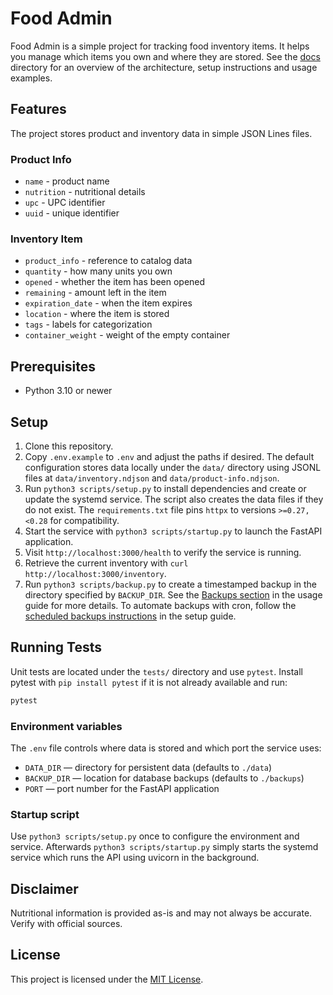 # Food Admin

Food Admin is a simple project for tracking food inventory items.
It helps you manage which items you own and where they are stored.
See the [docs](docs/) directory for an overview of the architecture, setup instructions and usage examples.

## Features

The project stores product and inventory data in simple JSON Lines files.

### Product Info
- `name` - product name
- `nutrition` - nutritional details
- `upc` - UPC identifier
- `uuid` - unique identifier

### Inventory Item
- `product_info` - reference to catalog data
- `quantity` - how many units you own
- `opened` - whether the item has been opened
- `remaining` - amount left in the item
- `expiration_date` - when the item expires
- `location` - where the item is stored
- `tags` - labels for categorization
- `container_weight` - weight of the empty container

## Prerequisites

- Python 3.10 or newer

## Setup

1. Clone this repository.
2. Copy `.env.example` to `.env` and adjust the paths if desired. The default
   configuration stores data locally under the `data/` directory using JSONL
   files at `data/inventory.ndjson` and `data/product-info.ndjson`.
3. Run `python3 scripts/setup.py` to install dependencies and create or update
   the systemd service. The script also creates the data files if they do
   not exist. The `requirements.txt` file pins `httpx` to versions
   `>=0.27,<0.28` for compatibility.
4. Start the service with `python3 scripts/startup.py` to launch the FastAPI
   application.
5. Visit `http://localhost:3000/health` to verify the service is running.
6. Retrieve the current inventory with `curl http://localhost:3000/inventory`.
7. Run `python3 scripts/backup.py` to create a timestamped backup in the
   directory specified by `BACKUP_DIR`. See the [Backups section](docs/usage.md#backups)
   in the usage guide for more details. To automate backups with cron,
   follow the [scheduled backups instructions](docs/setup.md#scheduled-backups)
   in the setup guide.


## Running Tests

Unit tests are located under the `tests/` directory and use `pytest`. Install
pytest with `pip install pytest` if it is not already available and run:

```bash
pytest
```

### Environment variables

The `.env` file controls where data is stored and which port the service uses:

- `DATA_DIR` &mdash; directory for persistent data (defaults to `./data`)
- `BACKUP_DIR` &mdash; location for database backups (defaults to `./backups`)
- `PORT` &mdash; port number for the FastAPI application

### Startup script

Use `python3 scripts/setup.py` once to configure the environment and service.
Afterwards `python3 scripts/startup.py` simply starts the systemd service
which runs the API using uvicorn in the background.


## Disclaimer

Nutritional information is provided as-is and may not always be accurate. Verify
with official sources.

## License

This project is licensed under the [MIT License](LICENSE).
